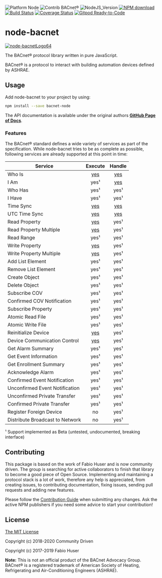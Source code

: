 ![Platform Node](http://b.repl.ca/v1/Platform-Node-green.png)
![Contrib BACnet®](http://b.repl.ca/v1/Contrib-BACnet®-green.png)
![NodeJS_Version](http://b.repl.ca/v1/NodeJS-LTS-green.png)
[![NPM download](https://img.shields.io/npm/dm/node-bacnet.svg)](http://www.npm-stats.com/~packages/node-bacnet)
[![Build Status](https://travis-ci.org/BiancoRoyal/node-bacstack.svg?branch=master)](https://travis-ci.org/BiancoRoyal/node-bacstack)
[![Coverage Status](https://coveralls.io/repos/github/BiancoRoyal/node-bacstack/badge.svg?branch=master)](https://coveralls.io/github/BiancoRoyal/node-bacstack?branch=master)
[![Gitpod Ready-to-Code](https://img.shields.io/badge/Gitpod-ready--to--code-blue?logo=gitpod)](https://gitpod.io/#https://github.com/BiancoRoyal/node-bacstack)

# node-bacnet

[![node-bacnetLogo64](images/bacnet-icon-quad64.png)](https://www.npmjs.com/package/node-bacnet)

The BACnet® protocol library written in pure JavaScript.

BACnet® is a protocol to interact with building automation devices defined by ASHRAE.

## Usage

Add node-bacnet to your project by using:

```sh
npm install --save bacnet-node
```

The API documentation is available under the original authors **[GitHub Page of Docs](https://biancoroyal.github.io/node-bacstack/)**.

### Features

The BACnet® standard defines a wide variety of services as part of the
specification. While node-bacnet tries to be as complete as possible,
following services are already supported at this point in time:

| Service                         |                                           Execute                                            |                                       Handle                                        |
| ------------------------------- | :------------------------------------------------------------------------------------------: | :---------------------------------------------------------------------------------: |
| Who Is                          |           [yes](https://biancoroyal.github.io/node-bacstack/bacstack.html#.whoIs)            |    [yes](https://biancoroyal.github.io/node-bacstack/bacstack.html#.event:whoIs)    |
| I Am                            |                                             yes¹                                             |     [yes](https://biancoroyal.github.io/node-bacstack/bacstack.html#.event:iAm)     |
| Who Has                         |                                             yes¹                                             |                                        yes¹                                         |
| I Have                          |                                             yes¹                                             |                                        yes¹                                         |
| Time Sync                       |          [yes](https://biancoroyal.github.io/node-bacstack/bacstack.html#.timeSync)          |  [yes](https://biancoroyal.github.io/node-bacstack/bacstack.html#.event:timeSync)   |
| UTC Time Sync                   |        [yes](https://biancoroyal.github.io/node-bacstack/bacstack.html#.timeSyncUTC)         | [yes](https://biancoroyal.github.io/node-bacstack/bacstack.html#.event:timeSyncUTC) |
| Read Property                   |        [yes](https://biancoroyal.github.io/node-bacstack/bacstack.html#.readProperty)        |                                        yes¹                                         |
| Read Property Multiple          |    [yes](https://biancoroyal.github.io/node-bacstack/bacstack.html#.readPropertyMultiple)    |                                        yes¹                                         |
| Read Range                      |                                             yes¹                                             |                                        yes¹                                         |
| Write Property                  |       [yes](https://biancoroyal.github.io/node-bacstack/bacstack.html#.writeProperty)        |                                        yes¹                                         |
| Write Property Multiple         |   [yes](https://biancoroyal.github.io/node-bacstack/bacstack.html#.writePropertyMultiple)    |                                        yes¹                                         |
| Add List Element                |                                             yes¹                                             |                                        yes¹                                         |
| Remove List Element             |                                             yes¹                                             |                                        yes¹                                         |
| Create Object                   |                                             yes¹                                             |                                        yes¹                                         |
| Delete Object                   |                                             yes¹                                             |                                        yes¹                                         |
| Subscribe COV                   |                                             yes¹                                             |                                        yes¹                                         |
| Confirmed COV Notification      |                                             yes¹                                             |                                        yes¹                                         |
| Subscribe Property              |                                             yes¹                                             |                                        yes¹                                         |
| Atomic Read File                |                                             yes¹                                             |                                        yes¹                                         |
| Atomic Write File               |                                             yes¹                                             |                                        yes¹                                         |
| Reinitialize Device             |     [yes](https://biancoroyal.github.io/node-bacstack/bacstack.html#.reinitializeDevice)     |                                        yes¹                                         |
| Device Communication Control    | [yes](https://biancoroyal.github.io/node-bacstack/bacstack.html#.deviceCommunicationControl) |                                        yes¹                                         |
| Get Alarm Summary               |                                             yes¹                                             |                                        yes¹                                         |
| Get Event Information           |                                             yes¹                                             |                                        yes¹                                         |
| Get Enrollment Summary          |                                             yes¹                                             |                                        yes¹                                         |
| Acknowledge Alarm               |                                             yes¹                                             |                                        yes¹                                         |
| Confirmed Event Notification    |                                             yes¹                                             |                                        yes¹                                         |
| Unconfirmed Event Notification  |                                             yes¹                                             |                                        yes¹                                         |
| Unconfirmed Private Transfer    |                                             yes¹                                             |                                        yes¹                                         |
| Confirmed Private Transfer      |                                             yes¹                                             |                                        yes¹                                         |
| Register Foreign Device         |                                              no                                              |                                        yes¹                                         |
| Distribute Broadcast to Network |                                              no                                              |                                        yes¹                                         |

¹ Support implemented as Beta (untested, undocumented, breaking interface)

## Contributing

This package is based on the work of Fabio Huser and is now community driven.
The group is searching for active collaborators to finish that library to become a good piece of Open Source.
Implementing and maintaining a protocol stack is a lot of work, therefore any
help is appreciated, from creating issues, to contributing documentation, fixing
issues, sending pull requests and adding new features.

Please follow the [Contribution Guide](CONTRIBUTING.md) when submitting any
changes. Ask the active NPM publishers if you need some advice to start your contribution!

## License

[The MIT License](http://opensource.org/licenses/MIT)

Copyright (c) 2018-2020 Community Driven

Copyright (c) 2017-2019 Fabio Huser

**Note:** This is not an official product of the BACnet Advocacy Group.
BACnet® is a registered trademark of American Society of Heating, Refrigerating and
Air-Conditioning Engineers (ASHRAE).
